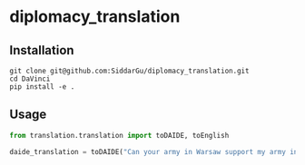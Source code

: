 # diplomacy_translation

## Installation
```
git clone git@github.com:SiddarGu/diplomacy_translation.git
cd DaVinci
pip install -e .
```

## Usage
```python
from translation.translation import toDAIDE, toEnglish

daide_translation = toDAIDE("Can your army in Warsaw support my army in Ukraine?")
```